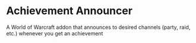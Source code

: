 Achievement Announcer
=====================

A World of Warcraft addon that announces to desired channels (party, raid, etc.) whenever you get an achievement
